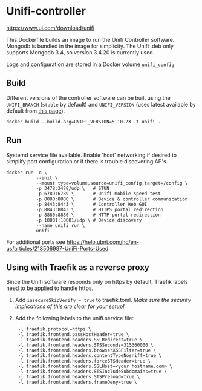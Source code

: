 # Unifi-controller

https://www.ui.com/download/unifi

This Dockerfile builds an image to run the Unifi Controller software. Mongodb is
bundled in the image for simplicity. The Unifi .deb only supports Mongodb 3.4,
so version 3.4.20 is currently used.

Logs and configuration are stored in a Docker volume `unifi_config`.

## Build

Different versions of the controller software can be built using the
`UNIFI_BRANCH` (`stable` by default) and `UNIFI_VERSION` (uses latest available
by default from [this page](http://dl-origin.ubnt.com/unifi/debian/dists/stable/ubiquiti/binary-amd64/Packages)).

    docker build --build-arg=UNIFI_VERSION=5.10.23 -t unifi .

## Run

Systemd service file available. Enable 'host' networking if desired to simplify
port configuration or if there is trouble discovering AP's.

    docker run -d \
               --init \
               --mount type=volume,source=unifi_config,target=/config \
               -p 3478:3478/udp \   # STUN
               -p 6789:6789 \       # Unifi mobile speed test
               -p 8080:8080 \       # Device & controller communication
               -p 8443:8443 \       # Controller Web GUI
               -p 8843:8843 \       # HTTPS portal redirection
               -p 8880:8880 \       # HTTP portal redirection
               -p 10001:10001/udp \ # Device discovery
               --name unifi_run \
               unifi

For additional ports see https://help.ubnt.com/hc/en-us/articles/218506997-UniFi-Ports-Used.

## Using with Traefik as a reverse proxy

Since the Unifi software responds only on https by default, Traefik labels need
to be applied to handle https.

1. Add `insecureSkipVerify = true` to traefik.toml. *Make sure the security implications of this are clear for your setup!*
2. Add the following labels to the unifi.service file:

        -l traefik.protocol=https \
        -l traefik.frontend.passHostHeader=true \
        -l traefik.frontend.headers.SSLRedirect=true \
        -l traefik.frontend.headers.STSSeconds=315360000 \
        -l traefik.frontend.headers.browserXSSFilter=true \
        -l traefik.frontend.headers.contentTypeNosniff=true \
        -l traefik.frontend.headers.forceSTSHeader=true \
        -l traefik.frontend.headers.SSLHost=<your hostname.com> \
        -l traefik.frontend.headers.STSIncludeSubdomains=true \
        -l traefik.frontend.headers.STSPreload=true \
        -l traefik.frontend.headers.frameDeny=true \
